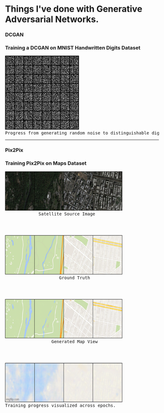 <h1> Things I've done with Generative Adversarial Networks.</h1>

<h3>DCGAN</h3>
<h3>Training a DCGAN on MNIST Handwritten Digits Dataset</h3>

<pre><img src="DCGAN/MNIST/dcgan_mnist.gif" alt="here"><br>Progress from generating random noise to distinguishable digits.</img></pre>
<hr>

<h3>Pix2Pix</h3>
<h3>Training Pix2Pix on Maps Dataset</h3>

<pre><img src="Pix2Pix/results/true_source.png" alt="here" width="384" height="128"><br>             Satellite Source Image</img></pre><br><br>
<pre><img src="Pix2Pix/results/true_target.png" alt="here" width="384" height="128"><br>                     Ground Truth</img></pre><br><br>
<pre><img src="Pix2Pix/results/generated_188.png" alt="here" width="384" height="128"><br>                  Generated Map View</img></pre><br><br>
<pre><img src="Pix2Pix/results/progress.gif" alt="here" width="384" height="128"><br>Training progress visualized across epochs.</img></pre>
